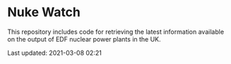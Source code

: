 # Nuke Watch

This repository includes code for retrieving the latest information available on the output of EDF nuclear power plants in the UK.

Last updated: 2021-03-08 02:21